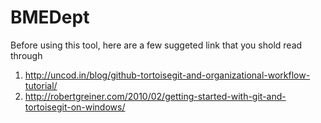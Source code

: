 BMEDept
=======
Before using this tool, here are a few suggeted link that you shold read through 
1. http://uncod.in/blog/github-tortoisegit-and-organizational-workflow-tutorial/
2. http://robertgreiner.com/2010/02/getting-started-with-git-and-tortoisegit-on-windows/
